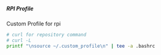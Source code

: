##### RPI Profile
Custom Profile for rpi

```bash
# curl for repository command
# curl -L 
printf "\nsource ~/.custom_profile\n" | tee -a .bashrc
```

<!-- todo add gist -->